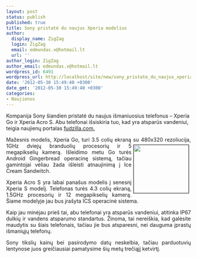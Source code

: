 ```yaml
---
layout: post
status: publish
published: true
title: Sony pristatė du naujus Xperia modelius
author:
  display_name: ZigZag
  login: ZigZag
  email: edmundas.v@hotmail.lt
  url: ''
author_login: ZigZag
author_email: edmundas.v@hotmail.lt
wordpress_id: 6491
wordpress_url: http://localhost/site/new/sony_pristate_du_naujus_xperia_modelius/
date: '2012-05-30 15:49:40 +0300'
date_gmt: '2012-05-30 15:49:40 +0300'
categories:
- Naujienos
---
```

<p>
	<span style="text-align: justify; ">Kompanija Sony &scaron;iandien pristatė du naujus i&scaron;maniuosius telefonus &ndash; Xperia Go ir Xperia Acro S. Abu telefonai i&scaron;siskiria tuo, kad yra atsparūs vandeniui, teigia naujienų portalas </span><a href="http://www.fudzilla.com/home/item/27347-sony-shows-off-two-waterproof-xperias" style="text-align: justify; ">fudzilla.com.</a></p>
<p style="text-align: justify; ">
	Mažesnis modelis, Xperia Go, turi 3.5 colių ekraną su 480x320 rezoliucija, 1GHz<img alt="" src="http://technews.lt/userfiles/xperia-acro-s.jpg" style="border-width: 1px; border-style: solid; margin: 5px; float: right; width: 150px; height: 131px; " /> dviejų branduolių procesorių ir 5 megapikselių kamerą. I&scaron;leidimo metu Go turės Android Gingerbread operacinę sistemą, tačiau gamintojai vėliau žada i&scaron;leisti atnaujinimą į Ice Cream Sandwitch.</p>
<p style="text-align: justify; ">
	Xperia Acro S yra labai pana&scaron;us modelis į senesnį Xperia S modelį. Telefonas turės 4.3 colių ekraną, 1.5GHz procesorių ir 12 megapikselių kamerą. &Scaron;iame modelyje jau bus įra&scaron;yta ICS operacinė sistema. &nbsp;</p>
<p style="text-align: justify; ">
	Kaip jau minėjau prie&scaron; tai, abu telefonai yra atsparūs vandeniui, atitinka IP67 dulkių ir vandens atsparumo standartus. Žinoma, tai nerei&scaron;kia, kad galėsite maudytis su &scaron;iais telefonais, tačiau jie bus atsparesni, nei dauguma įprastų i&scaron;maniųjų telefonų. &nbsp;</p>
<p style="text-align: justify; ">
	Sony tikslių kainų bei pasirodymo datų neskelbia, tačiau parduotuvių lentynose juos greičiausiai pamatysime &scaron;ių metų trečiąjį ketvirtį.&nbsp;</p>
